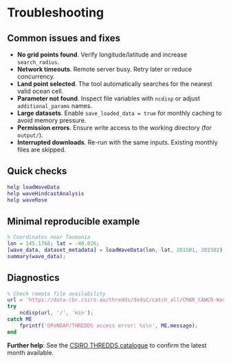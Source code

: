 # Troubleshooting

## Common issues and fixes

- **No grid points found**. Verify longitude/latitude and increase `search_radius`.
- **Network timeouts**. Remote server busy. Retry later or reduce concurrency.
- **Land point selected**. The tool automatically searches for the nearest valid ocean cell.
- **Parameter not found**. Inspect file variables with `ncdisp` or adjust `additional_params` names.
- **Large datasets**. Enable `save_loaded_data = true` for monthly caching to avoid memory pressure.
- **Permission errors**. Ensure write access to the working directory (for `output/`).
- **Interrupted downloads**. Re-run with the same inputs. Existing monthly files are skipped.

## Quick checks

```matlab
help loadWaveData
help waveHindcastAnalysis
help waveRose
```

## Minimal reproducible example

```matlab
% Coordinates near Tasmania
lon = 145.1768; lat = -40.026;
[wave_data, dataset_metadata] = loadWaveData(lon, lat, 201501, 201502);
summary(wave_data);
```

## Diagnostics

```matlab
% Check remote file availability
url = 'https://data-cbr.csiro.au/thredds/dodsC/catch_all/CMAR_CAWCR-Wave_archive/CAWCR_Wave_Hindcast_aggregate/gridded/ww3.aus_4m.202508.nc';
try
    ncdisp(url, '/', 'min');
catch ME
    fprintf('OPeNDAP/THREDDS access error: %s\n', ME.message);
end
```

**Further help**: See the [CSIRO THREDDS catalogue](https://data-cbr.csiro.au/thredds/catalog/catch_all/CMAR_CAWCR-Wave_archive/CAWCR_Wave_Hindcast_aggregate/gridded/catalog.html) to confirm the latest month available.
